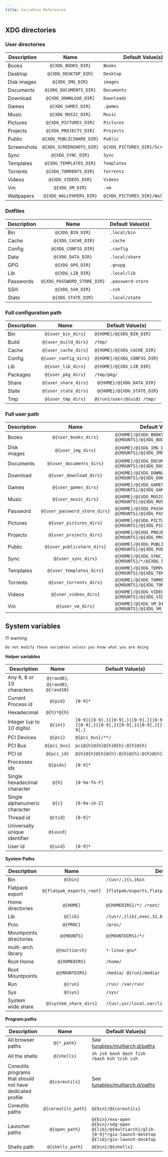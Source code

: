 ```yaml
---
title: Variables References
---
```


## XDG directories

### User directories

| Description | Name | Default Value(s) |
|-------------|:----:|---------------|
| Books | `@{XDG_BOOKS_DIR}` | `Books` |
| Desktop | `@{XDG_DESKTOP_DIR}` | `Desktop` |
| Disk images | `@{XDG_IMG_DIR}` | `images` |
| Documents | `@{XDG_DOCUMENTS_DIR}` | `Documents` |
| Download | `@{XDG_DOWNLOAD_DIR}` | `Downloads` |
| Games | `@{XDG_GAMES_DIR}` | `.games` |
| Music | `@{XDG_MUSIC_DIR}` | `Music` |
| Pictures | `@{XDG_PICTURES_DIR}` | `Pictures` |
| Projects | `@{XDG_PROJECTS_DIR}` | `Projects` |
| Public | `@{XDG_PUBLICSHARE_DIR}` | `Public` |
| Screenshots | `@{XDG_SCREENSHOTS_DIR}` | `@{XDG_PICTURES_DIR}/Screenshots` |
| Sync | `@{XDG_SYNC_DIR}` | `Sync` |
| Templates | `@{XDG_TEMPLATES_DIR}` | `Templates` |
| Torrents | `@{XDG_TORRENTS_DIR}` | `Torrents` |
| Videos | `@{XDG_VIDEOS_DIR}` | `Videos` |
| Vm | `@{XDG_VM_DIR}` | `.vm`
| Wallpapers | `@{XDG_WALLPAPERS_DIR}` | `@{XDG_PICTURES_DIR}/Wallpapers` |

### Dotfiles

| Description | Name | Default Value(s) |
|-------------|:----:|---------------|
| Bin | `@{XDG_BIN_DIR}` | `.local/bin` |
| Cache | ` @{XDG_CACHE_DIR}` | `.cache` |
| Config | `@{XDG_CONFIG_DIR}` | `.config` |
| Data | `@{XDG_DATA_DIR}` | `.local/share` |
| GPG | `@{XDG_GPG_DIR}` | `.gnupg` |
| Lib | `@{XDG_LIB_DIR}` | `.local/lib` |
| Passwords | `@{XDG_PASSWORD_STORE_DIR}` | `.password-store` |
| SSH | `@{XDG_SSH_DIR}` | `.ssh` |
| State | `@{XDG_STATE_DIR}` | `.local/state` |

### Full configuration path

| Description | Name | Default Value(s) |
|-------------|:----:|---------------|
| Bin | `@{user_bin_dirs}` | `@{HOME}/@{XDG_BIN_DIR}` |
| Build | `@{user_build_dirs}` | `/tmp/` |
| Cache | `@{user_cache_dirs}` | `@{HOME}/@{XDG_CACHE_DIR}` |
| Config | `@{user_config_dirs}` | `@{HOME}/@{XDG_CONFIG_DIR}` |
| Lib | `@{user_lib_dirs}` | `@{HOME}/@{XDG_LIB_DIR}` |
| Packages | `@{user_pkg_dirs}` | `/tmp/pkg/` |
| Share | `@{user_share_dirs}` | ` @{HOME}/@{XDG_DATA_DIR}` |
| State | `@{user_state_dirs}` | ` @{HOME}/@{XDG_STATE_DIR}` |
| Tmp | `@{user_tmp_dirs}` | `@{run}/user/@{uid} /tmp/` |

### Full user path

| Description | Name | Default Value(s) |
|-------------|:----:|---------------|
| Books | `@{user_books_dirs}` | `@{HOME}/@{XDG_BOOKS_DIR} @{MOUNTS}/@{XDG_BOOKS_DIR}` |
| Disk images | `@{user_img_dirs}` | `@{HOME}/@{XDG_IMG_DIR} @{MOUNTS}/@{XDG_IMG_DIR}` |
| Documents | `@{user_documents_dirs}` | `@{HOME}/@{XDG_DOCUMENTS_DIR} @{MOUNTS}/@{XDG_DOCUMENTS_DIR}` |
| Download | `@{user_download_dirs}` | `@{HOME}/@{XDG_DOWNLOAD_DIR} @{MOUNTS}/@{XDG_DOWNLOAD_DIR}` |
| Games | `@{user_games_dirs}` | `@{HOME}/@{XDG_GAMES_DIR} @{MOUNTS}/@{XDG_GAMES_DIR}` |
| Music | `@{user_music_dirs}` | `@{HOME}/@{XDG_MUSIC_DIR} @{MOUNTS}/@{XDG_MUSIC_DIR}` |
| Password | `@{user_password_store_dirs}` | `@{HOME}/@{XDG_PASSWORD_STORE_DIR} @{MOUNTS}/@{XDG_PASSWORD_STORE_DIR}` |
| Pictures | `@{user_pictures_dirs}` | `@{HOME}/@{XDG_PICTURES_DIR} @{MOUNTS}/@{XDG_PICTURES_DIR}` |
| Projects | `@{user_projects_dirs}` | `@{HOME}/@{XDG_PROJECTS_DIR} @{MOUNTS}/@{XDG_PROJECTS_DIR}` |
| Public | `@{user_publicshare_dirs}` | `@{HOME}/@{XDG_PUBLICSHARE_DIR} @{MOUNTS}/@{XDG_PUBLICSHARE_DIR}` |
| Sync | `@{user_sync_dirs}` | `@{HOME}/@{XDG_SYNC_DIR} @{MOUNTS}/*/@{XDG_SYNC_DIR}` |
| Templates | `@{user_templates_dirs}` | `@{HOME}/@{XDG_TEMPLATES_DIR} @{MOUNTS}/@{XDG_TEMPLATES_DIR}` |
| Torrents | `@{user_torrents_dirs}` | `@{HOME}/@{XDG_TORRENTS_DIR} @{MOUNTS}/@{XDG_TORRENTS_DIR}` |
| Videos | `@{user_videos_dirs}` | `@{HOME}/@{XDG_VIDEOS_DIR} @{MOUNTS}/@{XDG_VIDEOS_DIR}` |
| Vm | `@{user_vm_dirs}` | `@{HOME}/@{XDG_VM_DIR} @{MOUNTS}/@{XDG_VM_DIR}`


## System variables

!!! warning

    Do not modify these variables unless you know what you are doing

**Helper variables**

| Description | Name | Default Value(s) |
|-------------|:----:|---------------|
| Any 6, 8 or 10 characters | `@{rand6}`, `@{rand8}`, `@{rand10}` | |
| Current Process id | `@{pid}` | `[0-9]*` |
| Hexadecimal | `@{h}*@{h}` |  |
| Integer (up to 10 digits) | `@{int}` | `[0-9]{[0-9],}{[0-9],}{[0-9],}{[0-9],}{[0-9],}{[0-9],}{[0-9],}{[0-9],}{[0-9],}` |
| PCI Devices | `@{pci}` | `@{pci_bus}/**/` |
| PCI Bus | `@{pci_bus}` | `pci@{h}@{h}@{h}@{h}:@{h}@{h}` |
| PCI Id | `@{pci_id}` | `@{h}@{h}@{h}@{h}:@{h}@{h}:@{h}@{h}.@{h}` |
| Processes ids | `@{pids}` | `[0-9]*` |
| Single hexadecimal character | `@{h}` | `[0-9a-fA-F]` |
| Single alphanumeric character | `@{c}` | `[0-9a-zA-Z]` |
| Thread id | `@{tid}` | `[0-9]*` |
| Universally unique identifier | `@{uuid}` |  |
| User id | `@{uid}` | `[0-9]*` |

**System Paths**

| Description | Name | Default Value(s) |
|-------------|:----:|---------------|
| Bin | `@{bin}` |  `/{usr/,}{s,}bin` |
| Flatpack export | `@{flatpak_exports_root}` | `{flatpak/exports,flatpak/{app,runtime}/*/*/*/*/export}` |
| Home directories | `@{HOME}` | `@{HOMEDIRS}/*/ /root/` |
| Lib | `@{lib}` |  `/{usr/,}lib{,exec,32,64}` |
| Proc | `@{PROC}` | `/proc/` |
| Mountpoints directories | `@{MOUNTS}` | `@{MOUNTDIRS}/*/` |
| multi-arch library | `@{multiarch}` | `*-linux-gnu*` |
| Root Home | `@{HOMEDIRS}` | `/home/` |
| Root Mountpoints | `@{MOUNTDIRS}` | `/media/ @{run}/media/ /mnt/` |
| Run | `@{run}` | `/run/ /var/run/` |
| Sys | `@{sys}` | `/sys/` |
| System wide share | `@{system_share_dirs}` | `/{usr,usr/local,var/lib/@{flatpak_exports_root}}/share` |

**Program paths**

| Description | Name | Default Value(s) |
|-------------|:----:|---------------|
| All browser paths | `@{*_path}` | See [tunables/multiarch.d/paths](https://github.com/roddhjav/apparmor.d/blob/c2d88c9bffc626fcf7d9b15b42b50706afb29562/apparmor.d/tunables/multiarch.d/paths#L11)
| All the shells | `@{shells}` | `sh zsh bash dash fish rbash ksh tcsh csh` |
| Coreutils programs that should not have dedicated profile | `@{coreutils}` | See [tunables/multiarch.d/paths](https://github.com/roddhjav/apparmor.d/blob/c2d88c9bffc626fcf7d9b15b42b50706afb29562/apparmor.d/tunables/multiarch.d/paths#L46) |
| Coreutils paths | `@{coreutils_path}` | `@{bin}/@{coreutils}` |
| Launcher paths | `@{open_path}` | `@{bin}/exo-open @{bin}/xdg-open @{lib}/@{multiarch}/glib-[0-9]*/gio-launch-desktop @{lib}/gio-launch-desktop`
| Shells path | `@{shells_path}` | `@{bin}/@{shells}` |
